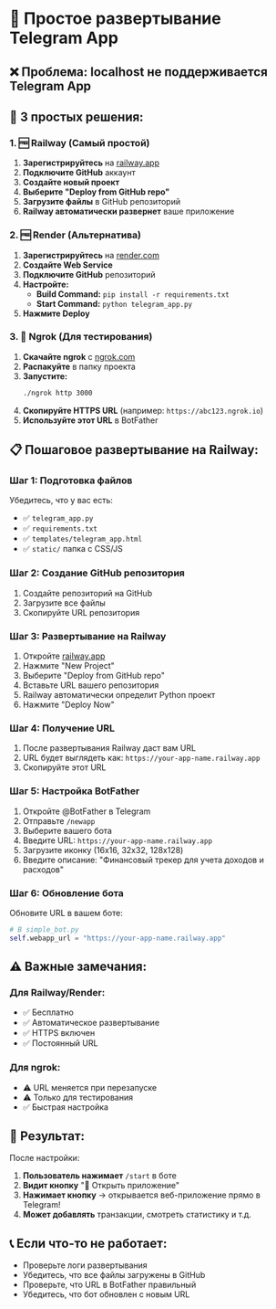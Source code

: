 # 🚀 **Простое развертывание Telegram App**

## ❌ **Проблема:** localhost не поддерживается Telegram App

## 🎯 **3 простых решения:**

### **1. 🆓 Railway (Самый простой)**

1. **Зарегистрируйтесь** на [railway.app](https://railway.app)
2. **Подключите GitHub** аккаунт
3. **Создайте новый проект**
4. **Выберите "Deploy from GitHub repo"**
5. **Загрузите файлы** в GitHub репозиторий
6. **Railway автоматически развернет** ваше приложение

### **2. 🆓 Render (Альтернатива)**

1. **Зарегистрируйтесь** на [render.com](https://render.com)
2. **Создайте Web Service**
3. **Подключите GitHub** репозиторий
4. **Настройте:**
   - **Build Command:** `pip install -r requirements.txt`
   - **Start Command:** `python telegram_app.py`
5. **Нажмите Deploy**

### **3. 🔧 Ngrok (Для тестирования)**

1. **Скачайте ngrok** с [ngrok.com](https://ngrok.com)
2. **Распакуйте** в папку проекта
3. **Запустите:**
   ```bash
   ./ngrok http 3000
   ```
4. **Скопируйте HTTPS URL** (например: `https://abc123.ngrok.io`)
5. **Используйте этот URL** в BotFather

## 📋 **Пошаговое развертывание на Railway:**

### **Шаг 1: Подготовка файлов**
Убедитесь, что у вас есть:
- ✅ `telegram_app.py`
- ✅ `requirements.txt`
- ✅ `templates/telegram_app.html`
- ✅ `static/` папка с CSS/JS

### **Шаг 2: Создание GitHub репозитория**
1. Создайте репозиторий на GitHub
2. Загрузите все файлы
3. Скопируйте URL репозитория

### **Шаг 3: Развертывание на Railway**
1. Откройте [railway.app](https://railway.app)
2. Нажмите "New Project"
3. Выберите "Deploy from GitHub repo"
4. Вставьте URL вашего репозитория
5. Railway автоматически определит Python проект
6. Нажмите "Deploy Now"

### **Шаг 4: Получение URL**
1. После развертывания Railway даст вам URL
2. URL будет выглядеть как: `https://your-app-name.railway.app`
3. Скопируйте этот URL

### **Шаг 5: Настройка BotFather**
1. Откройте @BotFather в Telegram
2. Отправьте `/newapp`
3. Выберите вашего бота
4. Введите URL: `https://your-app-name.railway.app`
5. Загрузите иконку (16x16, 32x32, 128x128)
6. Введите описание: "Финансовый трекер для учета доходов и расходов"

### **Шаг 6: Обновление бота**
Обновите URL в вашем боте:
```python
# В simple_bot.py
self.webapp_url = "https://your-app-name.railway.app"
```

## ⚠️ **Важные замечания:**

### **Для Railway/Render:**
- ✅ Бесплатно
- ✅ Автоматическое развертывание
- ✅ HTTPS включен
- ✅ Постоянный URL

### **Для ngrok:**
- ⚠️ URL меняется при перезапуске
- ⚠️ Только для тестирования
- ✅ Быстрая настройка

## 🎉 **Результат:**
После настройки:
1. **Пользователь нажимает** `/start` в боте
2. **Видит кнопку** "📱 Открыть приложение"
3. **Нажимает кнопку** → открывается веб-приложение прямо в Telegram!
4. **Может добавлять** транзакции, смотреть статистику и т.д.

## 📞 **Если что-то не работает:**
- Проверьте логи развертывания
- Убедитесь, что все файлы загружены в GitHub
- Проверьте, что URL в BotFather правильный
- Убедитесь, что бот обновлен с новым URL
